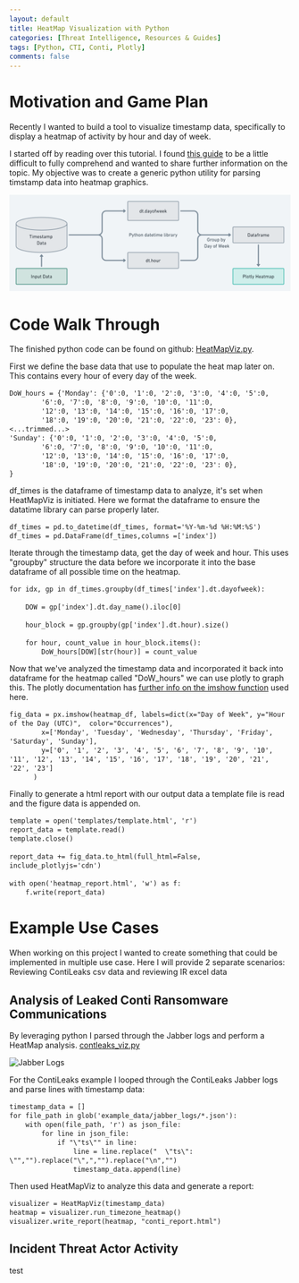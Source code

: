 ```yaml
---
layout: default
title: HeatMap Visualization with Python
categories: [Threat Intelligence, Resources & Guides]
tags: [Python, CTI, Conti, Plotly]
comments: false
---
```


# Motivation and Game Plan
Recently I wanted to build a tool to visualize timestamp data, specifically to display a heatmap of activity by hour and day of week.

I started off by reading over this tutorial. I found [this guide](https://towardsdatascience.com/developing-a-timeseries-heatmap-in-python-using-plotly-fcf1d69575a3) to be a little difficult to fully comprehend and wanted to share further information on the topic. My objective was to create a generic python utility for parsing timstamp data into heatmap graphics.  

![Gameplane](/assets/img/gameplan.png)

# Code Walk Through

The finished python code can be found on github: [HeatMapViz.py](https://github.com/colincowie/HeatMapViz/blob/master/heatmap_viz/HeatMapViz.py).


First we define the base data that use to populate the heat map later on. This contains every hour of every day of the week.

```
DoW_hours = {'Monday': {'0':0, '1':0, '2':0, '3':0, '4':0, '5':0,
        '6':0, '7':0, '8':0, '9':0, '10':0, '11':0,
        '12':0, '13':0, '14':0, '15':0, '16':0, '17':0,
        '18':0, '19':0, '20':0, '21':0, '22':0, '23': 0},
<...trimmed...>
'Sunday': {'0':0, '1':0, '2':0, '3':0, '4':0, '5':0,
        '6':0, '7':0, '8':0, '9':0, '10':0, '11':0,
        '12':0, '13':0, '14':0, '15':0, '16':0, '17':0,
        '18':0, '19':0, '20':0, '21':0, '22':0, '23': 0},
}
```
df_times is the dataframe of timestamp data to analyze, it's set when HeatMapViz is initiated. Here we format the dataframe to ensure the datatime library can parse properly later.
```
df_times = pd.to_datetime(df_times, format='%Y-%m-%d %H:%M:%S')
df_times = pd.DataFrame(df_times,columns =['index'])
```

Iterate through the timestamp data, get the day of week and hour. This uses "groupby" structure the data before we incorporate it into the base dataframe of all possible time on the heatmap.  

```
for idx, gp in df_times.groupby(df_times['index'].dt.dayofweek):

    DOW = gp['index'].dt.day_name().iloc[0]

    hour_block = gp.groupby(gp['index'].dt.hour).size()

    for hour, count_value in hour_block.items():
        DoW_hours[DOW][str(hour)] = count_value
```

Now that we've analyzed the timestamp data and incorporated it back into dataframe for the heatmap called "DoW_hours" we can use plotly to graph this. The plotly documentation has [further info on the imshow function](https://plotly.com/python/imshow/) used here.

```
fig_data = px.imshow(heatmap_df, labels=dict(x="Day of Week", y="Hour of the Day (UTC)",  color="Occurrences"),
        x=['Monday', 'Tuesday', 'Wednesday', 'Thursday', 'Friday', 'Saturday', 'Sunday'],
        y=['0', '1', '2', '3', '4', '5', '6', '7', '8', '9', '10', '11', '12', '13', '14', '15', '16', '17', '18', '19', '20', '21', '22', '23']
      )
```
Finally to generate a html report with our output data a template file is read and the figure data is appended on.

```
template = open('templates/template.html', 'r')
report_data = template.read()
template.close()

report_data += fig_data.to_html(full_html=False, include_plotlyjs='cdn')

with open('heatmap_report.html', 'w') as f:
    f.write(report_data)

```

# Example Use Cases

When working on this project I wanted to create something that could be implemented in multiple use case. Here I will provide 2 separate scenarios: Reviewing ContiLeaks csv data and reviewing IR excel data

## Analysis of Leaked Conti Ransomware Communications

By leveraging python I parsed through the Jabber logs and perform a HeatMap analysis. [contleaks_viz.py](https://github.com/colincowie/HeatMapViz/blob/master/heatmap_viz/contleaks_viz.py)

![Jabber Logs](https://github.com/colincowie/HeatMapViz/raw/master/heatmap_viz/example_data/images/example.PNG)

For the ContiLeaks example I looped through  the ContiLeaks Jabber logs and parse lines with timestamp data:
```
timestamp_data = []
for file_path in glob('example_data/jabber_logs/*.json'):
    with open(file_path, 'r') as json_file:
        for line in json_file:
            if "\"ts\"" in line:
                line = line.replace("  \"ts\": \"","").replace("\",","").replace("\n","")
                timestamp_data.append(line)
```
Then used HeatMapViz to analyze this data and generate a report:
```
visualizer = HeatMapViz(timestamp_data)
heatmap = visualizer.run_timezone_heatmap()
visualizer.write_report(heatmap, "conti_report.html")
```
## Incident Threat Actor Activity

test
